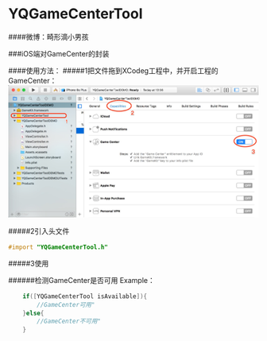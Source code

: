 # YQGameCenterTool
####微博：畸形滴小男孩

###iOS端对GameCenter的封装

####使用方法：
#####1把文件拖到XCodeg工程中，并开启工程的GameCenter：
 ![image](https://github.com/976431yang/YQGameCenterTool/blob/master/DEMO/screenshot.jpg)

#####2引入头文件
```Objective-C
#import "YQGameCenterTool.h"
```
#####3使用

######检测GameCenter是否可用
Example：
```Objective-C
	if([YQGameCenterTool isAvailable]){
        //GameCenter可用"
    }else{
        //GameCenter不可用"
    }
```




